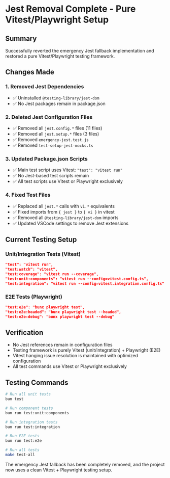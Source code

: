 # Jest Removal Complete - Pure Vitest/Playwright Setup

## Summary
Successfully reverted the emergency Jest fallback implementation and restored a pure Vitest/Playwright testing framework.

## Changes Made

### 1. Removed Jest Dependencies
- ✅ Uninstalled `@testing-library/jest-dom`
- ✅ No Jest packages remain in package.json

### 2. Deleted Jest Configuration Files
- ✅ Removed all `jest.config.*` files (11 files)
- ✅ Removed all `jest.setup.*` files (3 files)
- ✅ Removed `emergency-jest.test.js`
- ✅ Removed `test-setup-jest-mocks.ts`

### 3. Updated Package.json Scripts
- ✅ Main test script uses Vitest: `"test": "vitest run"`
- ✅ No Jest-based test scripts remain
- ✅ All test scripts use Vitest or Playwright exclusively

### 4. Fixed Test Files
- ✅ Replaced all `jest.*` calls with `vi.*` equivalents
- ✅ Fixed imports from `{ jest }` to `{ vi }` in vitest
- ✅ Removed all `@testing-library/jest-dom` imports
- ✅ Updated VSCode settings to remove Jest extensions

## Current Testing Setup

### Unit/Integration Tests (Vitest)
```json
"test": "vitest run",
"test:watch": "vitest",
"test:coverage": "vitest run --coverage",
"test:unit:components": "vitest run --config=vitest.config.ts",
"test:integration": "vitest run --config=vitest.integration.config.ts"
```

### E2E Tests (Playwright)
```json
"test:e2e": "bunx playwright test",
"test:e2e:headed": "bunx playwright test --headed",
"test:e2e:debug": "bunx playwright test --debug"
```

## Verification
- No Jest references remain in configuration files
- Testing framework is purely Vitest (unit/integration) + Playwright (E2E)
- Vitest hanging issue resolution is maintained with optimized configuration
- All test commands use Vitest or Playwright exclusively

## Testing Commands
```bash
# Run all unit tests
bun test

# Run component tests
bun run test:unit:components

# Run integration tests
bun run test:integration

# Run E2E tests
bun run test:e2e

# Run all tests
make test-all
```

The emergency Jest fallback has been completely removed, and the project now uses a clean Vitest + Playwright testing setup.